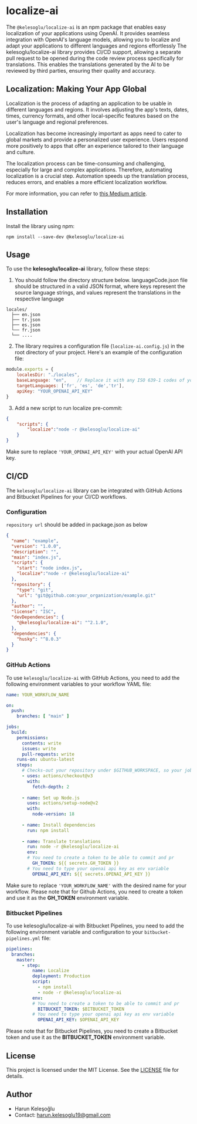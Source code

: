 # localize-ai

The `@kelesoglu/localize-ai` is an npm package that enables easy localization of your applications using OpenAI. It provides seamless integration with OpenAI's language models, allowing you to localize and adapt your applications to different languages and regions effortlessly
The kelesoglu/localize-ai library provides CI/CD support, allowing a separate pull request to be opened during the code review process specifically for translations. This enables the translations generated by the AI to be reviewed by third parties, ensuring their quality and accuracy.

## Localization: Making Your App Global

Localization is the process of adapting an application to be usable in different languages and regions. It involves adjusting the app's texts, dates, times, currency formats, and other local-specific features based on the user's language and regional preferences.

Localization has become increasingly important as apps need to cater to global markets and provide a personalized user experience. Users respond more positively to apps that offer an experience tailored to their language and culture.

The localization process can be time-consuming and challenging, especially for large and complex applications. Therefore, automating localization is a crucial step. Automation speeds up the translation process, reduces errors, and enables a more efficient localization workflow.

For more information, you can refer to [this Medium article](https://medium.com/@harunkeles0glu/best-practices-for-localization-in-microservices-2ad276481854).

## Installation

Install the library using npm:

```
npm install --save-dev @kelesoglu/localize-ai
```

## Usage

To use the **kelesoglu/localize-ai** library, follow these steps:

1. You should follow the directory structure below. languageCode.json file should be structured in a valid JSON format, where keys represent the source language strings, and values represent the translations in the respective language

```
locales/
  ├── en.json
  ├── tr.json
  ├── es.json
  └── fr.json
  └── ....
```

2. The library requires a configuration file (`localize-ai.config.js`) in the root directory of your project. Here's an example of the configuration file:

```javascript
module.exports = {
    localesDir: "./locales",  
    baseLanguage: "en",    // Replace it with any ISO 639-1 codes of your choice.
    targetLanguages: ['fr', 'es', 'de','tr'],
    apiKey: "YOUR_OPENAI_API_KEY"
}
```

3. Add a new script to run localize pre-commit:

```json
{
    "scripts": {
        "localize":"node -r @kelesoglu/localize-ai"
    }
}
```

Make sure to replace `'YOUR_OPENAI_API_KEY'` with your actual OpenAI API key.

## CI/CD

The `kelesoglu/localize-ai` library can be integrated with GitHub Actions and Bitbucket Pipelines for your CI/CD workflows.

### Configuration

`repository url` should be added in package.json as below
```json
{
  "name": "example",
  "version": "1.0.0",
  "description": "",
  "main": "index.js",
  "scripts": {
    "start": "node index.js",
    "localize":"node -r @kelesoglu/localize-ai"
  },
  "repository": {
    "type": "git",
    "url": "git@github.com:your_organization/example.git"
  },
  "author": "",
  "license": "ISC",
  "devDependencies": {
    "@kelesoglu/localize-ai": "^2.1.0",
  },
  "dependencies": {
    "husky": "^8.0.3"
  }
}
```

### GitHub Actions

To use `kelesoglu/localize-ai` with GitHub Actions, you need to add the following environment variables to your workflow YAML file:
```yml
name: YOUR_WORKFLOW_NAME

on:
  push:
    branches: [ "main" ]

jobs:
  build:
    permissions:
      contents: write
      issues: write
      pull-requests: write
    runs-on: ubuntu-latest
    steps:
      # Checks-out your repository under $GITHUB_WORKSPACE, so your job can access it
      - uses: actions/checkout@v3
        with:
          fetch-depth: 2
      
      - name: Set up Node.js
        uses: actions/setup-node@v2
        with:
          node-version: 18
          
      - name: Install dependencies
        run: npm install
        
      - name: Translate translations
        run: node -r @kelesoglu/localize-ai
        env: 
        # You need to create a token to be able to commit and pr
          GH_TOKEN: ${{ secrets.GH_TOKEN }}
        # You need to type your openai api key as env variable
          OPENAI_API_KEY: ${{ secrets.OPENAI_API_KEY }}

```
Make sure to replace `'YOUR_WORKFLOW_NAME'` with the desired name for your workflow.
Please note that for Github Actions, you need to create a token and use it as the **GH_TOKEN** environment variable.

### Bitbucket Pipelines

To use kelesoglu/localize-ai with Bitbucket Pipelines, you need to add the following environment variable and configuration to your `bitbucket-pipelines.yml` file:

```yml
pipelines:
  branches:
    master:
      - step:
          name: Localize
          deployment: Production
          script:
            - npm install
            - node -r @kelesoglu/localize-ai
          env:
          # You need to create a token to be able to commit and pr
            BITBUCKET_TOKEN: $BITBUCKET_TOKEN
          # You need to type your openai api key as env variable
            OPENAI_API_KEY: $OPENAI_API_KEY

```
Please note that for Bitbucket Pipelines, you need to create a Bitbucket token and use it as the **BITBUCKET_TOKEN** environment variable.

## License

This project is licensed under the MIT License. See the [LICENSE](LICENSE) file for details.

## Author

- Harun Keleşoğlu
- Contact: [harun.kelesoglu19@gmail.com](mailto:harun.kelesoglu19@gmail.com)
